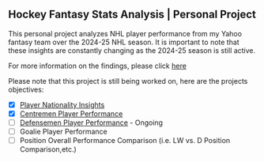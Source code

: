 ## Hockey Fantasy Stats Analysis | Personal Project

This personal project analyzes NHL player performance from my Yahoo fantasy team over the 2024-25 NHL season. It is important to note that these insights are constantly changing as the 2024-25 season is still active.

For more information on the findings, please click [here](https://github.com/carsonbennett1/Hockey-Player-Analysis-Project/blob/main/FINDINGS.md)

Please note that this project is still being worked on, here are the projects objectives:
- [x] [Player Nationality Insights](https://github.com/carsonbennett1/Hockey-Player-Analysis-Project/blob/main/Nationality_Insights.md)
- [x] [Centremen Player Performance](https://github.com/carsonbennett1/Hockey-Player-Analysis-Project/blob/main/Centremen_Insights.md)
- [ ] [Defensemen Player Performance](https://github.com/carsonbennett1/Hockey-Player-Analysis-Project/blob/main/defensemen_insights.md) - Ongoing
- [ ] Goalie Player Performance
- [ ] Position Overall Performance Comparison (i.e. LW vs. D Position Comparison,etc.)